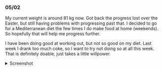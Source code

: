 ### 05/02
My current weight is around 81 kg now. Got back the progress lost over the Easter, but still having problems with progressing past that. I decided to go for a Mediterranean diet the few times I do make food at home (weekends). So hopefully that will help me progress further. 

I have been doing good at working out, but not so good on my diet. Last week I drank too much coke, so I want to try not doing so at all this week. That is definitely doable, just takes a little willpower. 

<details>
	<summary>Screenshot</summary>
	<img src="https://media.discordapp.net/attachments/810551417043419170/1096001304024846356/Screenshot_20230413-111552.png?width=642&height=1390" />
</details>